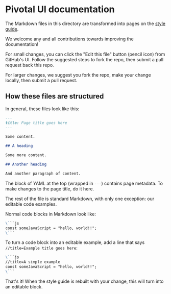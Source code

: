 # Pivotal UI documentation

The Markdown files in this directory are transformed into pages on the [style guide](https://styleguide.pivotal.io).

We welcome any and all contributions towards improving the documentation!

For small changes, you can click the "Edit this file" button (pencil icon) from GitHub's UI. Follow the suggested steps to fork the repo, then submit a pull request back this repo.

For larger changes, we suggest you fork the repo, make your change locally, then submit a pull request.

## How these files are structured

In general, these files look like this:

```markdown
---
title: Page title goes here
---

Some content.

## A heading

Some more content.

## Another heading

And another paragraph of content.
```

The block of YAML at the top (wrapped in `---`) contains page metadata. To make changes to the page title, do it here.

The rest of the file is standard Markdown, with only one exception: our editable code examples.

Normal code blocks in Markdown look like:

```markdown
\```js
const someJavaScript = "hello, world!!";
\```
```

To turn a code block into an editable example, add a line that says `//title=Example title goes here`:

```markdown
\```js
//title=A simple example
const someJavaScript = "hello, world!!";
\```
```

That's it! When the style guide is rebuilt with your change, this will turn into an editable block.